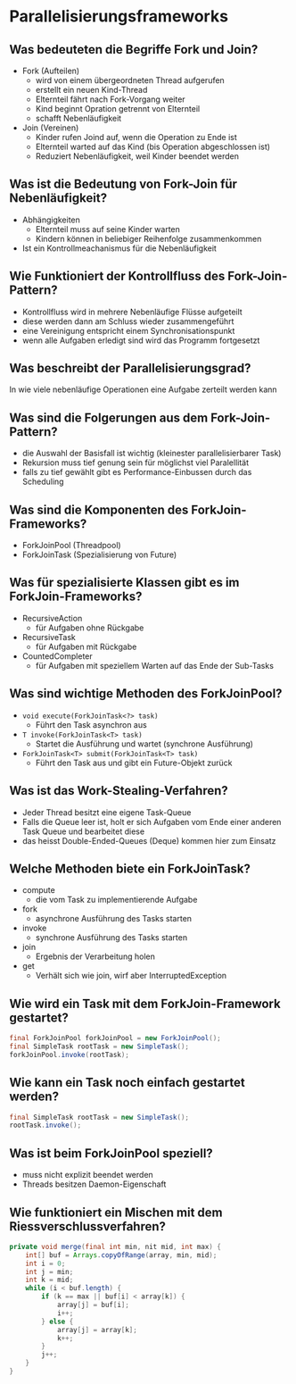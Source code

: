 # Parallelisierungsframeworks

## Was bedeuteten die Begriffe Fork und Join?
* Fork (Aufteilen)
    * wird von einem übergeordneten Thread aufgerufen
    * erstellt ein neuen Kind-Thread
    * Elternteil fährt nach Fork-Vorgang weiter
    * Kind beginnt Opration getrennt von Elternteil
    * schafft Nebenläufigkeit
* Join (Vereinen)
    *  Kinder rufen Joind auf, wenn die Operation zu Ende ist
    *  Elternteil warted auf das Kind (bis Operation abgeschlossen ist)
    *  Reduziert Nebenläufigkeit, weil Kinder beendet werden

## Was ist die Bedeutung von Fork-Join für Nebenläufigkeit?
* Abhängigkeiten
    * Elternteil muss auf seine Kinder warten
    * Kindern können in beliebiger Reihenfolge zusammenkommen
* Ist ein Kontrollmeachanismus für die Nebenläufigkeit

## Wie Funktioniert der Kontrollfluss des Fork-Join-Pattern?
* Kontrollfluss wird in mehrere Nebenläufige Flüsse aufgeteilt
* diese werden dann am Schluss wieder zusammengeführt
* eine Vereinigung entspricht einem Synchronisationspunkt
* wenn alle Aufgaben erledigt sind wird das Programm fortgesetzt

## Was beschreibt der Parallelisierungsgrad?
In wie viele nebenläufige Operationen eine Aufgabe zerteilt werden kann

## Was sind die Folgerungen aus dem Fork-Join-Pattern?
* die Auswahl der Basisfall ist wichtig (kleinester parallelisierbarer Task)
* Rekursion muss tief genung sein für möglichst viel Paralellität
* falls zu tief gewählt gibt es Performance-Einbussen durch das Scheduling

## Was sind die Komponenten des ForkJoin-Frameworks?
* ForkJoinPool (Threadpool)
* ForkJoinTask (Spezialisierung von Future)

## Was für spezialisierte Klassen gibt es im ForkJoin-Frameworks?
* RecursiveAction
    * für Aufgaben ohne Rückgabe
* RecursiveTask
    * für Aufgaben mit Rückgabe
* CountedCompleter
    * für Aufgaben mit speziellem Warten auf das Ende der Sub-Tasks

## Was sind wichtige Methoden des ForkJoinPool?
* `void execute(ForkJoinTask<?> task)`
    * Führt den Task asynchron aus
* `T invoke(ForkJoinTask<T> task)`
    * Startet die Ausführung und wartet (synchrone Ausführung)
* `ForkJoinTask<T> submit(ForkJoinTask<T> task)`
    * Führt den Task aus und gibt ein Future-Objekt zurück

## Was ist das Work-Stealing-Verfahren?
* Jeder Thread besitzt eine eigene Task-Queue
* Falls die Queue leer ist, holt er sich Aufgaben vom Ende einer anderen Task Queue und bearbeitet diese
* das heisst Double-Ended-Queues (Deque) kommen hier zum Einsatz

## Welche Methoden biete ein ForkJoinTask?
* compute
    * die vom Task zu implementierende Aufgabe
* fork
    * asynchrone Ausführung des Tasks starten
* invoke
    * synchrone Ausführung des Tasks starten
* join 
    * Ergebnis der Verarbeitung holen
* get
    * Verhält sich wie join, wirf aber InterruptedException

## Wie wird ein Task mit dem ForkJoin-Framework gestartet?
```java
final ForkJoinPool forkJoinPool = new ForkJoinPool();
final SimpleTask rootTask = new SimpleTask();
forkJoinPool.invoke(rootTask);
```

## Wie kann ein Task noch einfach gestartet werden?
```java
final SimpleTask rootTask = new SimpleTask();
rootTask.invoke();
```

## Was ist beim ForkJoinPool speziell?
* muss nicht explizit beendet werden
* Threads besitzen Daemon-Eigenschaft

## Wie funktioniert ein Mischen mit dem Riessverschlussverfahren?
```java
private void merge(final int min, nit mid, int max) {
    int[] buf = Arrays.copyOfRange(array, min, mid);
    int i = 0;
    int j = min;
    int k = mid;
    while (i < buf.length) {
        if (k == max || buf[i] < array[k]) {
            array[j] = buf[i];
            i++;
        } else {
            array[j] = array[k];
            k++;
        }
        j++;
    }
}
```

